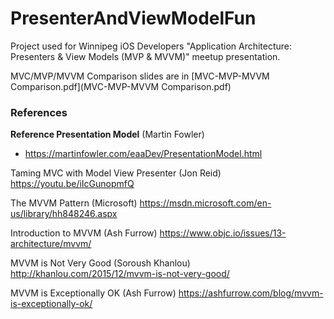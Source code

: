 # PresenterAndViewModelFun
Project used for Winnipeg iOS Developers "Application Architecture: Presenters & View Models (MVP & MVVM)" meetup presentation.

MVC/MVP/MVVM Comparison slides are in [MVC-MVP-MVVM Comparison.pdf](MVC-MVP-MVVM Comparison.pdf)

### References

**Reference Presentation Model** (Martin Fowler)
- https://martinfowler.com/eaaDev/PresentationModel.html

Taming MVC with Model View Presenter (Jon Reid)
https://youtu.be/iIcGunopmfQ

The MVVM Pattern (Microsoft)
https://msdn.microsoft.com/en-us/library/hh848246.aspx

Introduction to MVVM (Ash Furrow)
https://www.objc.io/issues/13-architecture/mvvm/

MVVM is Not Very Good (Soroush Khanlou)
http://khanlou.com/2015/12/mvvm-is-not-very-good/

MVVM is Exceptionally OK (Ash Furrow)
https://ashfurrow.com/blog/mvvm-is-exceptionally-ok/
